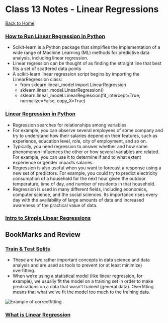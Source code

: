 # Class 13 Notes - Linear Regressions

[Back to Home](../README.md)

### [How to Run Linear Regression in Python](https://www.activestate.com/resources/quick-reads/how-to-run-linear-regressions-in-python-scikit-learn/)

+ Scikit-learn is a Python package that simplifies the implementation of a wide range of Machine Learning (ML) methods for predictive data analysis, including linear regression.
+ Linear regression can be thought of as finding the straight line that best fits a set of scattered data points
+ A scikit-learn linear regression script begins by importing the LinearRegression class:
  + from sklearn.linear_model import LinearRegression
  + sklearn.linear_model.LinearRegression()
  + sklearn.linear_model.LinearRegression(fit_intercept=True, normalize=False, copy_X=True)

### [Linear Regression in Python](https://realpython.com/linear-regression-in-python/)

+ Regression searches for relationships among variables. 
+ For example, you can observe several employees of some company and try to understand how their salaries depend on their features, such as experience, education level, role, city of employment, and so on.
+ Typically, you need regression to answer whether and how some phenomenon influences the other or how several variables are related. For example, you can use it to determine if and to what extent experience or gender impacts salaries.
+ Regression is also useful when you want to forecast a response using a new set of predictors. For example, you could try to predict electricity consumption of a household for the next hour given the outdoor temperature, time of day, and number of residents in that household.
+ Regression is used in many different fields, including economics, computer science, and the social sciences. Its importance rises every day with the availability of large amounts of data and increased awareness of the practical value of data.

### [Intro to Simple Linear Regressions](https://www.youtube.com/watch?v=KsVBBJRb9TE)

## BookMarks and Review

### [Train & Test Splits](https://towardsdatascience.com/train-test-split-and-cross-validation-in-python-80b61beca4b6)

+ These are two rather important concepts in data science and data analysis and are used as tools to prevent (or at least minimize) overfitting.
+ When we’re using a statistical model (like linear regression, for example), we usually fit the model on a training set in order to make predications on a data that wasn’t trained (general data). Overfitting means that what we’ve fit the model too much to the training data.

![Example of correctfitting](https://miro.medium.com/max/720/1*tBErXYVvTw2jSUYK7thU2A.webp)

### [What is Linear Regression](https://www.statisticssolutions.com/free-resources/directory-of-statistical-analyses/what-is-linear-regression/)
